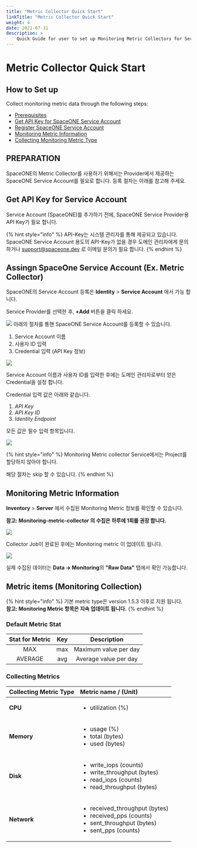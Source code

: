 ```yaml
---
title: "Metric Collector Quick Start"
linkTitle: "Metric Collector Quick Start"
weight: 4
date: 2021-07-31
description: >
    Quick Guide for user to set up Monitoring Metric Collectors for Servers over Clouds.
---
```


# Metric Collector Quick Start

## How to Set up

Collect monitoring metric data through the following steps:

* [Prerequisites](metric-collector-quick-start.md#prerequisites)
* [Get API Key for SpaceONE Service Account](metric-collector-quick-start.md#get-api-key-for-spaceone-service-account)
* [Register SpaceONE Service Account](metric-collector-quick-start.md#register-spaceone-service-account-ex-metric-collector)
* [Monitoring Metric Information](metric-collector-quick-start.md#monitoring-metric-information) 
* [Collecting Monitoring Metric Type](metric-collector-quick-start.md#collecting-monitoring-metric-type)

## PREPARATION

SpaceONE의 Metric Collector를 사용하기 위해서는 Provider에서 제공하는 SpaceONE Service Account를 필요로 합니다. 등록 절차는 아래를 참고해 주세요.


## Get API Key for Service Account
Service Account \(SpaceONE\)를 추가하기 전에, SpaceONE Service Provider용 API Key가 필요 합니다. 

{% hint style="info" %}
API-Key는 시스템 관리자를 통해 제공되고 있습니다. SpaceONE Service Account 용도의 API-Key가 없을 경우 도메인 관리자에게 문의 하거나 support@spaceone.dev 로 이메일 문의가 필요 합니다. 
{% endhint %}

## Assingn SpaceOne Service Account \(Ex. Metric Collector\)

SpaceONE의 Service Account 등록은 **Identity** &gt; **Service Account** 에서 가능 합니다. 

Service Provider를 선택한 후, **+Add** 버튼을 클릭 하세요.

![](/docs/using_spaceone_console/admin_guide/getting-started/metric-collector_img/metric-collector_image_01.png)
아래의 절차를 통핸 SpaceONE Service Account를 등록할 수 있습니다.  

1. Service Account 이름
2. 사용자 ID 입력
3. Credential 입력 \(API Key 정보\)

![](/docs/using_spaceone_console/admin_guide/getting-started/metric-collector_img/metric-collector_image_02.png)
  
Service Account 이름과 사용자 ID를 입력한 후에는 도메인 관리자로부터 얻은 Credential을 설정 합니다.‌

Credential 입력 값은 아래와 같습니다.‌

1. _API Key_
2. _API Key ID_
3. _Identity Endpoint_

모든 값은 필수 입력 항목입니다.

![](/docs/using_spaceone_console/admin_guide/getting-started/metric-collector_img/metric-collector_image_03.png)

{% hint style="info" %}
Monitoring Metric collector Service에서는 Project를 할당하지 않아야 합니다. 

해당 절차는 skip 할 수 있습니다.
{% endhint %}

## Monitoring Metric Information

**Inventory** &gt; **Server** 에서 수집된 Monitoring Metric 정보를 확인할 수 있습니다. 

**참고:  Monitoring-metric-collector 의 수집은 하루에 1회를 권장 합니다.** 

![](/docs/using_spaceone_console/admin_guide/getting-started/metric-collector_img/metric-collector_image_04.png)

Collector Job이 완료된 후에는 Monitoring metric 이 업데이트 됩니다. 

![](/docs/using_spaceone_console/admin_guide/getting-started/metric-collector_img/metric-collector_image_05.png)

실제 수집된 데이터는 **Data -&gt; Monitoring**의 **"Raw Data"** 탭에서 확인 가능합니다. 

## Metric items \(Monitoring Collection\)

{% hint style="info" %}
기본 metric type은 version 1.5.3 이후로 지원 됩니다.   
**참고: Monitoring Metric 항목은 지속 업데이트 됩니다.**
{% endhint %}

### Default Metric Stat

| Stat for Metric | Key | Description |
| :---: | :---: | :---: |
| MAX | max | Maximum value per day |
| AVERAGE | avg | Average value per day |

### Collecting Metrics

<table>
  <thead>
    <tr>
      <th style="text-align:left">Collecting Metric Type</th>
      <th style="text-align:left">Metric name / (Unit)</th>
    </tr>
  </thead>
  <tbody>
    <tr>
      <td style="text-align:left"><b>CPU</b>
      </td>
      <td style="text-align:left">
        <ul>
          <li>utilization (%)</li>
        </ul>
      </td>
    </tr>
    <tr>
      <td style="text-align:left"><b>Memory</b>
      </td>
      <td style="text-align:left">
        <ul>
          <li>usage (%)</li>
          <li>total (bytes)</li>
          <li>used (bytes)</li>
        </ul>
      </td>
    </tr>
    <tr>
      <td style="text-align:left"><b>Disk</b>
      </td>
      <td style="text-align:left">
        <ul>
          <li>write_iops (counts)</li>
          <li>write_throughput (bytes)</li>
          <li>read_iops (counts)</li>
          <li>read_throughput (bytes)</li>
        </ul>
      </td>
    </tr>
    <tr>
      <td style="text-align:left"><b>Network</b>
      </td>
      <td style="text-align:left">
        <ul>
          <li>received_throughput (bytes)</li>
          <li>received_pps (counts)</li>
          <li>sent_throughput (bytes)</li>
          <li>sent_pps (counts)</li>
        </ul>
      </td>
    </tr>
  </tbody>
</table>
